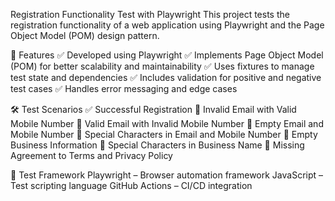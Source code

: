 Registration Functionality Test with Playwright
This project tests the registration functionality of a web application using Playwright and the Page Object Model (POM) design pattern.

🌟 Features
✅ Developed using Playwright
✅ Implements Page Object Model (POM) for better scalability and maintainability
✅ Uses fixtures to manage test state and dependencies
✅ Includes validation for positive and negative test cases
✅ Handles error messaging and edge cases

🛠️ Test Scenarios
✅ Successful Registration
🚫 Invalid Email with Valid Mobile Number
🚫 Valid Email with Invalid Mobile Number
🚫 Empty Email and Mobile Number
🚫 Special Characters in Email and Mobile Number
🚫 Empty Business Information
🚫 Special Characters in Business Name
🚫 Missing Agreement to Terms and Privacy Policy

🧪 Test Framework
Playwright – Browser automation framework
JavaScript – Test scripting language
GitHub Actions – CI/CD integration
